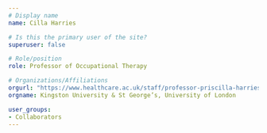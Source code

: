 ```yaml
---
# Display name
name: Cilla Harries

# Is this the primary user of the site?
superuser: false

# Role/position
role: Professor of Occupational Therapy

# Organizations/Affiliations
orgurl: "https://www.healthcare.ac.uk/staff/professor-priscilla-harries-phd-msc-dipcot-fhea-frcot/"
orgname: Kingston University & St George’s, University of London

user_groups:
- Collaborators
---
```

